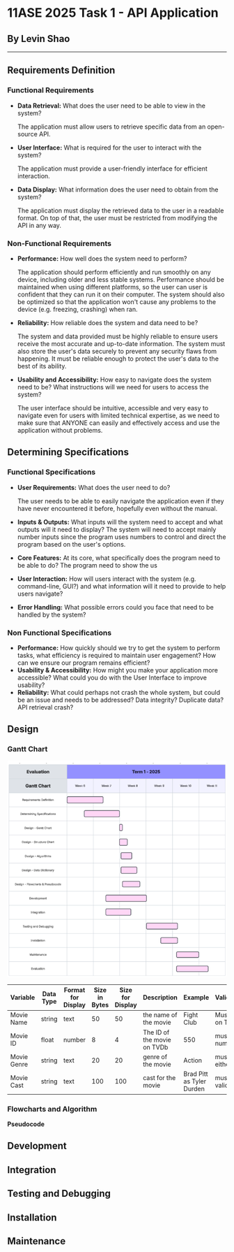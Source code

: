 # **11ASE 2025 Task 1 - API Application**
## By **Levin Shao**
----------------------------------------------
## **Requirements Definition**
### **Functional Requirements**
* **Data Retrieval:** What does the user need to be able to view in the system? 

  The application must allow users to retrieve specific data from an open-source API.
* **User Interface:** What is required for the user to interact with the system?

  The application must provide a user-friendly interface for efficient interaction.
* **Data Display:** What information does the user need to obtain from the system? 

  The application must display the retrieved data to the user in a readable format. On top of that, the user must be restricted from modifying the API in any way.
### **Non-Functional Requirements**
* **Performance:** How well does the system need to perform? 

  The application should perform efficiently and run smoothly on any device, including older and less stable systems. Performance should be maintained when using different platforms, so the user can user is confident that they can run it on their computer. The system should also be optimized so that the application won't cause any problems to the device (e.g. freezing, crashing) when ran.
* **Reliability:** How reliable does the system and data need to be?

  The system and data provided must be highly reliable to ensure users receive the most accurate and up-to-date information. The system must also store the user's data securely to prevent any security flaws from happening. It must be reliable enough to protect the user's data to the best of its ability.
* **Usability and Accessibility:** How easy to navigate does the system need to be? What instructions will we need for users to access the system?

  The user interface should be intuitive, accessible and very easy to navigate even for users with limited technical expertise, as we need to make sure that ANYONE can easily and effectively access and use the application without problems.
## **Determining Specifications**
### **Functional Specifications**
* **User Requirements:** What does the user need to do?

   The user needs to be able to easily navigate the application even if they have never encountered it before, hopefully even without the manual.
* **Inputs & Outputs:** What inputs will the system need to accept and what outputs will it need to display?
The system will need to accept mainly number inputs since the program uses numbers to control and direct the program based on the user's options.
* **Core Features:** At its core, what specifically does the program need to be able to do?
The program need to show the us
* **User Interaction:** How will users interact with the system (e.g. command-line, GUI?) and what information will it need to provide to help users navigate?
* **Error Handling:** What possible errors could you face that need to be handled by the system?
### **Non Functional Specifications**
* **Performance:** How quickly should we try to get the system to perform tasks, what efficiency is required to maintain user engagement? How can we ensure our program remains efficient?
* **Usability & Accessibility:** How might you make your application more accessible? What could you do with the User Interface to improve usability?
* **Reliability:** 
What could perhaps not crash the whole system, but could be an issue and needs to be addressed? Data integrity? Duplicate data? API retrieval crash?
## **Design**
### **Gantt Chart**
![alt text](images/Gantt%20Chart.png)

|Variable|Data Type|Format for Display|Size in Bytes|Size for Display|Description|Example|Validation|
|--------|---------|------------------|-------------|----------------|-----------|-------|----------|
|Movie Name|string|text|50|50|the name of the movie|Fight Club|Must be on TVDb|
|Movie ID|float|number|8|4|The ID of the movie on TVDb|550|must be a number|
|Movie Genre|string|text|20|20|genre of the movie|Action|must be either °C|
|Movie Cast|string|text|100|100|cast for the movie|Brad Pitt as Tyler Durden|must be valid cast|
### Flowcharts and Algorithm
**Pseudocode**
## **Development**
## **Integration**
## **Testing and Debugging**
## **Installation**
## **Maintenance**